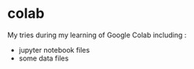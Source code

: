 # colab
My tries during my learning of Google Colab including :
- jupyter notebook files
- some data files

